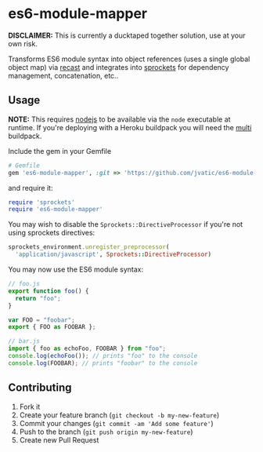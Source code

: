 es6-module-mapper
================

**DISCLAIMER:** This is currently a ducktaped together solution, use at your own risk.

Transforms ES6 module syntax into object references (uses a single global object map) via [recast](https://github.com/benjamn/recast) and integrates into [sprockets](https://github.com/sstephenson/sprockets) for dependency management, concatenation, etc..

## Usage

**NOTE:** This requires [nodejs](http://nodejs.org/) to be available via the `node` executable at runtime. If you're deploying with a Heroku buildpack you will need the [multi](https://github.com/heroku/heroku-buildpack-multi) buildpack.

Include the gem in your Gemfile

```ruby
# Gemfile
gem 'es6-module-mapper', :git => 'https://github.com/jvatic/es6-module-mapper.git, :branch => 'master'
```

and require it:

```ruby
require 'sprockets'
require 'es6-module-mapper'
```

You may wish to disable the `Sprockets::DirectiveProcessor` if you're not using sprockets directives:

```ruby
sprockets_environment.unregister_preprocessor(
  'application/javascript', Sprockets::DirectiveProcessor)
```

You may now use the ES6 module syntax:

```javascript
// foo.js
export function foo() {
  return "foo";
}

var FOO = "foobar";
export { FOO as FOOBAR };
```

```javascript
// bar.js
import { foo as echoFoo, FOOBAR } from "foo";
console.log(echoFoo()); // prints "foo" to the console
console.log(FOOBAR); // prints "foobar" to the console
```

## Contributing

1. Fork it
2. Create your feature branch (`git checkout -b my-new-feature`)
3. Commit your changes (`git commit -am 'Add some feature'`)
4. Push to the branch (`git push origin my-new-feature`)
5. Create new Pull Request

